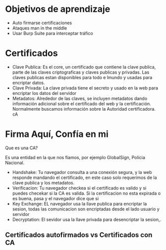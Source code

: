 # Objetivos de aprendizaje

- Auto firmarse certificaciones
- Ataques man in the middle
- Usar Burp Suite para interceptar tráfico

# Certificados

- Clave Publica: Es el core, un certificado que contiene la clave publica, parte de las claves criptograficas y claves publicas y privadas. Las claves publicas estan disponibles para todo e lmundo y usadas para encriptar datos.
- Clave Privada: La clave privada tiene el secreto y usado en la web para encriptar los datos del servidor
- Metadatos: Alrededor de las claves, se incluyen metadatos dando información adicional sobre el certificado del web y la certificación. Normalmente buscamos información sobre la Autoridad certificadora. cA

# Firma Aquí, Confía en mi

Que es una CA?

Es una entidad en la que nos fiamos, por ejemplo GlobalSign, Policia Nacional.

- Handshake: Tu navegador consulta a una conexión segura, y la web responde mandando el certificado, en este caso solo requerimos de la clave publica y los metadatos.
- Verificacion: Tu navegador checkea si el certificado es valido y si puedes checekar si la CA es valida. Si la certificacion no esta expirada o es buena, pasa y el navegador dice que si
- Key Exchange: EL navegador usa la llave publica para encriptar la sesion, todas las comunicacion son encriptadas desde el lado usuario y servidor
- Decryptation: El sevidor usa la llave privada para desencriptar la sesion,.

## Certificados autofirmados vs Certificados con CA

